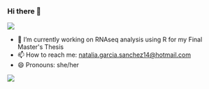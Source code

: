 ### Hi there 👋

<!--
**Natpod/Natpod** is a ✨ _special_ ✨ repository because its `README.md` (this file) appears on your GitHub profile.

Here are some ideas to get you started:

- 🔭 I’m currently working on RNAseq analysis using R for my Final Master's Thesis
- 🌱 I’m currently learning ...
- 👯 I’m looking to collaborate on ...
- 🤔 I’m looking for help with ...
- 💬 Ask me about ...
- 📫 How to reach me: natalia.garcia.sanchez14@hotmail.com
- 😄 Pronouns: she/her
- ⚡ Fun fact: ...
-->


<a href="https://github.com/anuraghazra/github-readme-stats">
  <img align="center" src="https://github-readme-stats.vercel.app/api?username=Natpod&hide=contribs,prs&show_icons=true&theme=synthwave" />
</a>

<n>
  </n>

- 🔭 I’m currently working on RNAseq analysis using R for my Final Master's Thesis
- 📫 How to reach me: natalia.garcia.sanchez14@hotmail.com
- 😄 Pronouns: she/her

<n>
  </n>
  
  
<a href="https://github.com/anuraghazra/github-readme-stats">
  <img align="center" src="https://github-readme-stats.vercel.app/api/top-langs/?username=Natpod&layout=compact" />
</a>
